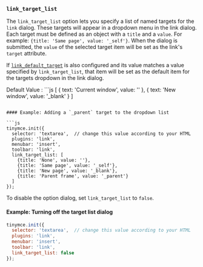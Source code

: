 ### `link_target_list`

The `link_target_list` option lets you specify a list of named targets for the `link` dialog. These targets will appear in a dropdown menu in the link dialog. Each target must be defined as an object with a `title` and a `value`. For example: `{title: 'Same page', value: '_self'}`. When the dialog is submitted, the `value` of the selected target item will be set as the link's `target` attribute.

If [`link_default_target`](#link_default_target) is also configured and its value matches a value specified by `link_target_list`, that item will be set as the default item for the targets dropdown in the link dialog.

Default Value
: ```js
[
  { text: 'Current window', value: '' },
  { text: 'New window', value: '_blank' }
]
```

#### Example: Adding a `_parent` target to the dropdown list

```js
tinymce.init({
  selector: 'textarea',  // change this value according to your HTML
  plugins: 'link',
  menubar: 'insert',
  toolbar: 'link',
  link_target_list: [
    {title: 'None', value: ''},
    {title: 'Same page', value: '_self'},
    {title: 'New page', value: '_blank'},
    {title: 'Parent frame', value: '_parent'}
  ]
});
```

To disable the option dialog, set `link_target_list` to `false`.

#### Example: Turning off the target list dialog

```js
tinymce.init({
  selector: 'textarea',  // change this value according to your HTML
  plugins: 'link',
  menubar: 'insert',
  toolbar: 'link',
  link_target_list: false
});
```
